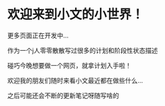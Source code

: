 # 欢迎来到小文的小世界！

更多页面正在开发中...

作为一个j人零零散散写过很多的计划和阶段性状态描述

碰巧今晚想要做一个网页，就拿计划入手啦！

欢迎我的朋友们随时来看小文最近都在做些什么...

之后可能还会不断的更新笔记呀随写啥的

